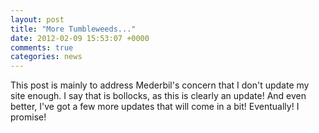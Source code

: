 ```yaml
---
layout: post
title: "More Tumbleweeds..."
date: 2012-02-09 15:53:07 +0000
comments: true
categories: news
---
```


This post is mainly to address Mederbil's concern that I don't update my site enough. I say that is bollocks, as this is clearly an update! And even better, I've got a few more updates that will come in a bit! Eventually! I promise!